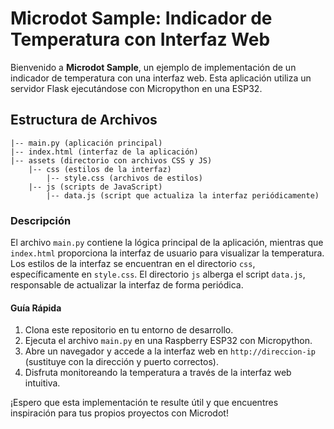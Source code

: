 # Microdot Sample: Indicador de Temperatura con Interfaz Web

Bienvenido a **Microdot Sample**, un ejemplo de implementación de un indicador de temperatura con una interfaz web. Esta aplicación utiliza un servidor Flask ejecutándose con Micropython en una ESP32.

## Estructura de Archivos

```
|-- main.py (aplicación principal)
|-- index.html (interfaz de la aplicación)
|-- assets (directorio con archivos CSS y JS)
    |-- css (estilos de la interfaz)
        |-- style.css (archivos de estilos)
    |-- js (scripts de JavaScript)
        |-- data.js (script que actualiza la interfaz periódicamente)
```

### Descripción

El archivo `main.py` contiene la lógica principal de la aplicación, mientras que `index.html` proporciona la interfaz de usuario para visualizar la temperatura. Los estilos de la interfaz se encuentran en el directorio `css`, específicamente en `style.css`. El directorio `js` alberga el script `data.js`, responsable de actualizar la interfaz de forma periódica.

#### Guía Rápida

1. Clona este repositorio en tu entorno de desarrollo.
2. Ejecuta el archivo `main.py` en una Raspberry ESP32 con Micropython.
3. Abre un navegador y accede a la interfaz web en `http://direccion-ip` (sustituye con la dirección y puerto correctos).
4. Disfruta monitoreando la temperatura a través de la interfaz web intuitiva.

¡Espero que esta implementación te resulte útil y que encuentres inspiración para tus propios proyectos con Microdot!
